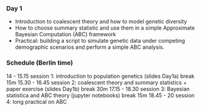 


### Day 1

- Introduction to coalescent theory and how to model genetic diversity
- How to choose summary statistic and use them in a simple Approximate Bayesian Computation (ABC) framework
- Practical: building a script to simulate genetic data under competing demographic scenarios and perform a simple ABC analysis.



### Schedule (Berlin time)

14 - 15.15 session 1: introduction to population genetics (slides Day1a)
break 15m
15.30 - 16.45 session 2: coalescent theory and summary statistics + paper exercise (slides Day1b)
break 30m
17.15 - 18.30 session 3: Bayesian statistica and ABC theory (jupyter notebooks)
break 15m
18.45 - 20 session 4: long practical on ABC




